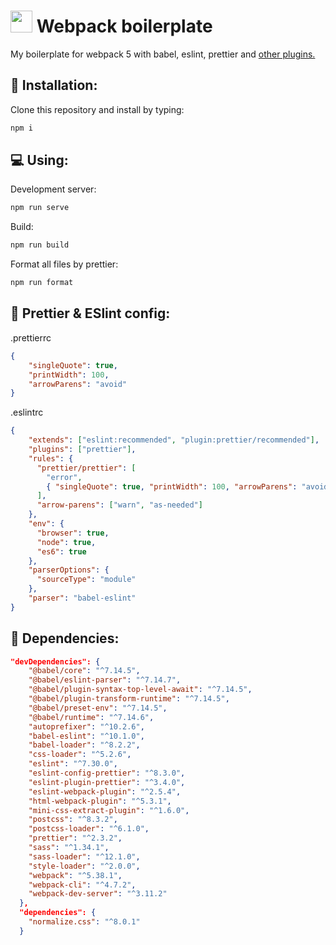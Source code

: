 # <img width="35" height="35" src="https://webpack.js.org/assets/icon-square-big.svg"> Webpack boilerplate
My boilerplate for webpack 5 with babel, eslint, prettier and [other plugins.](#file_folder-dependencies)

## :floppy_disk: Installation:
Clone this repository and install by typing:
``` bash
npm i
```

## :computer: Using:

Development server:
``` bash
npm run serve
```

Build:
``` bash
npm run build
```

Format all files by prettier:
``` bash
npm run format
```


## :abcd: Prettier & ESlint config:

.prettierrc
``` JSON
{
    "singleQuote": true,
    "printWidth": 100,
    "arrowParens": "avoid"
}
```

.eslintrc
``` JSON
{
    "extends": ["eslint:recommended", "plugin:prettier/recommended"],
    "plugins": ["prettier"],
    "rules": {
      "prettier/prettier": [
        "error",
        { "singleQuote": true, "printWidth": 100, "arrowParens": "avoid" }
      ],
      "arrow-parens": ["warn", "as-needed"]
    },
    "env": {
      "browser": true,
      "node": true,
      "es6": true
    },
    "parserOptions": {
      "sourceType": "module"
    },
    "parser": "babel-eslint"
}
```

## :file_folder: Dependencies:
```JSON
"devDependencies": {
    "@babel/core": "^7.14.5",
    "@babel/eslint-parser": "^7.14.7",
    "@babel/plugin-syntax-top-level-await": "^7.14.5",
    "@babel/plugin-transform-runtime": "^7.14.5",
    "@babel/preset-env": "^7.14.5",
    "@babel/runtime": "^7.14.6",
    "autoprefixer": "^10.2.6",
    "babel-eslint": "^10.1.0",
    "babel-loader": "^8.2.2",
    "css-loader": "^5.2.6",
    "eslint": "^7.30.0",
    "eslint-config-prettier": "^8.3.0",
    "eslint-plugin-prettier": "^3.4.0",
    "eslint-webpack-plugin": "^2.5.4",
    "html-webpack-plugin": "^5.3.1",
    "mini-css-extract-plugin": "^1.6.0",
    "postcss": "^8.3.2",
    "postcss-loader": "^6.1.0",
    "prettier": "^2.3.2",
    "sass": "^1.34.1",
    "sass-loader": "^12.1.0",
    "style-loader": "^2.0.0",
    "webpack": "^5.38.1",
    "webpack-cli": "^4.7.2",
    "webpack-dev-server": "^3.11.2"
  },
  "dependencies": {
    "normalize.css": "^8.0.1"
  }
```
